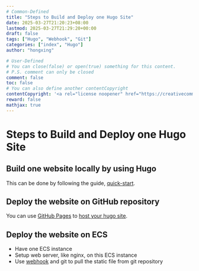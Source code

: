 ```yaml
---
# Common-Defined
title: "Steps to Build and Deploy one Hugo Site"
date: 2025-03-27T21:20:23+08:00
lastmod: 2025-03-27T21:29:20+00:00
draft: false
tags: ["Hugo", "Webhook", "Git"]
categories: ["index", "Hugo"]
author: "hongxing"

# User-Defined
# You can close(false) or open(true) something for this content.
# P.S. comment can only be closed
comment: false
toc: false
# You can also define another contentCopyright
contentCopyright: '<a rel="license noopener" href="https://creativecommons.org/licenses/by-nc-nd/4.0/" target="_blank">CC BY-NC-ND 4.0</a>'
reward: false
mathjax: true
---
```

# Steps to Build and Deploy one Hugo Site

## Build one website locally by using Hugo
This can be done by following the guide, [quick-start](https://gohugo.io/getting-started/quick-start).

## Deploy the website on GitHub repository
You can use [GitHub Pages](https://docs.github.com/en/pages/quickstart) to [host your hugo site](https://gohugo.io/host-and-deploy/host-on-github-pages).

## Deploy the website on ECS 

- Have one ECS instance
- Setup web server, like nginx, on this ECS instance
- Use [webhook](https://github.com/adnanh/webhook) and git to pull the static file from git repository
